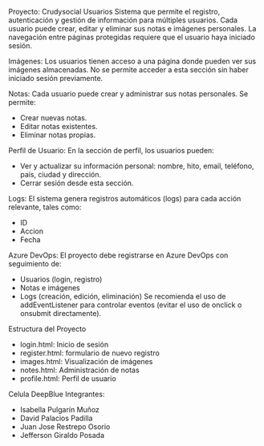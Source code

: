 Proyecto: Crudysocial
Usuarios
Sistema que permite el registro, autenticación y gestión de información para múltiples usuarios. Cada usuario puede crear, editar y eliminar sus notas e imágenes personales. 
La navegación entre páginas protegidas requiere que el usuario haya iniciado sesión.

Imágenes:
Los usuarios tienen acceso a una página donde pueden ver sus imágenes almacenadas. No se permite acceder a esta sección sin haber iniciado sesión previamente.

Notas:
Cada usuario puede crear y administrar sus notas personales. Se permite:
- Crear nuevas notas.
- Editar notas existentes.
- Eliminar notas propias.

Perfil de Usuario:
En la sección de perfil, los usuarios pueden:
- Ver y actualizar su información personal: nombre, hito, email, teléfono, país, ciudad y dirección.
- Cerrar sesión desde esta sección.

Logs:
El sistema genera registros automáticos (logs) para cada acción relevante, tales como:
- ID
- Accion
- Fecha

Azure DevOps:
El proyecto debe registrarse en Azure DevOps con seguimiento de:
- Usuarios (login, registro)
- Notas e imágenes
- Logs (creación, edición, eliminación)
Se recomienda el uso de addEventListener para controlar eventos (evitar el uso de onclick o onsubmit directamente).

Estructura del Proyecto
- login.html: Inicio de sesión
- register.html: formulario de nuevo registro
- images.html: Visualización de imágenes
- notes.html: Administración de notas
- profile.html: Perfil de usuario

Celula DeepBlue
Integrantes:
- Isabella Pulgarín Muñoz
- David Palacios Padilla
- Juan Jose Restrepo Osorio
- Jefferson Giraldo Posada

  

